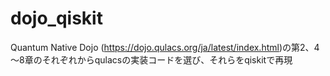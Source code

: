# dojo_qiskit
Quantum Native Dojo (https://dojo.qulacs.org/ja/latest/index.html)の第2、4～8章のそれぞれからqulacsの実装コードを選び、それらをqiskitで再現
